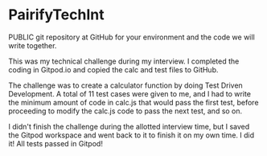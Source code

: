 # PairifyTechInt
PUBLIC git repository at GitHub for your environment and the code we will write together.

This was my technical challenge during my interview.  I completed the coding in Gitpod.io and copied the calc and test files to GitHub.

The challenge was to create a calculator function by doing Test Driven Development.  A total of 11 test cases were given to me, and I had to write the minimum amount of code in calc.js that would pass the first test, before proceeding to modify the calc.js code to pass the next test, and so on.

I didn't finish the challenge during the allotted interview time, but I saved the Gitpod workspace and went back to it to finish it on my own time.  I did it!  All tests passed in Gitpod!
